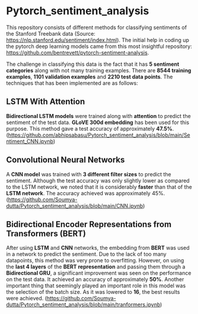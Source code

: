 # Pytorch_sentiment_analysis

This repository consists of different methods for classifying sentiments of the Stanford Treebank data (Source: https://nlp.stanford.edu/sentiment/index.html). The initial help in coding up the pytorch deep learning models came from this most insightful repository: https://github.com/bentrevett/pytorch-sentiment-analysis.

The challenge in classifying this data is the fact that it has **5 sentiment categories** along with not many training examples. There are **8544 training examples**, **1101 validation examples** and **2210 test data points**. The techniques that has been implemented are as follows:

## LSTM With Attention

**Bidirectional LSTM models** were trained along with **attention** to predict the sentiment of the test data. **GLoVE 300d embedding** has been used for this purpose. This method gave a test accuracy of approximately **47.5%**. (https://github.com/abhipsabasu/Pytorch_sentiment_analysis/blob/main/Sentiment_CNN.ipynb)

## Convolutional Neural Networks
A **CNN model** was trained with **3 different filter sizes** to predict the sentiment. Although the test accuracy was only slightly lower as compared to the LSTM network, we noted that it is considerably **faster** than that of the **LSTM network**. The accuracy achieved was approximately 45%. (https://github.com/Soumya-dutta/Pytorch_sentiment_analysis/blob/main/CNN.ipynb)

## Bidirectional Encoder Representations from Transformers (BERT)
After using **LSTM** and **CNN** networks, the embedding from **BERT** was used in a network to predict the sentiment. Due to the lack of too many datapoints, this method was very prone to overfitting. However, on using the **last 4 layers** of the **BERT representation** and passing them through a **Bidirectional GRU**, a significant improvement was seen on the performance on the test data. It achieved an accuracy of approximately **50%**. Another important thing that seemingly played an important role in this model was the selection of the batch size. As it was lowered to **16**, the best results were achieved. (https://github.com/Soumya-dutta/Pytorch_sentiment_analysis/blob/main/tranformers.ipynb)

